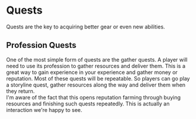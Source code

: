 # Quests

Quests are the key to acquiring better gear or even new abilities.

## Profession Quests
One of the most simple form of quests are the gather quests. A player will need
to use its profession to gather resources and deliver them. This is a great way
to gain experience in your experience and gather money or reputation. Most of
these quests will be repeatable. So players can go play a storyline quest,
gather resources along the way and deliver them when they return.  
I'm aware of the fact that this opens reputation farming through buying
resources and finishing such quests repeatedly. This is actually an interaction
we're happy to see.

